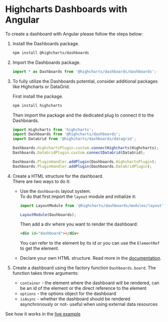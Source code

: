 Highcharts Dashboards with Angular
===

To create a dashboard with Angular please follow the steps below: <br>

1. Install the Dashboards package.

    ```bash
    npm install @highcharts/dashboards
    ```

2. Import the Dashboards package.

    ```typescript
    import * as Dashboards from '@highcharts/dashboards/dashboards';
    ```

3. To fully utilize the Dashboards potential, consider additional packages like Highcharts or DataGrid.

    First install the package.
    ```bash
    npm install highcharts
    ```

    Then import the package and the dedicated plug to connect it to the Dashboards.

    ```typescript
    import Highcharts from 'highcharts';
    import Dashboards from '@highcharts/dashboards';
    import DataGrid from '@highcharts/dashboards/datagrid';

    Dashboards.HighchartsPlugin.custom.connectHighcharts(Highcharts);
    Dashboards.DataGridPlugin.custom.connectDataGrid(DataGrid);

    Dashboards.PluginHandler.addPlugin(Dashboards.HighchartsPlugin);
    Dashboards.PluginHandler.addPlugin(Dashboards.DataGridPlugin);
    ```

4. Create a HTML structure for the dashboard.  
There are two ways to do it:
    - Use the `dashboards` layout system.  
    To do that first import the `layout` module and initialize it:
        ```typescript
        import LayoutModule from '@highcharts/dashboards/modules/layout';

        LayoutModule(Dashboards);
        ```
        Then add a div where you want to render the dashboard:
        ```html
        <div id="dashboard"></div>
        ```

        You can refer to the element by its id or you can use the `ElementRef` to get the element.
    - Declare your own HTML structure. Read more in the [documentation](https://www.highcharts.com/docs/dashboards/layout-description).

5. Create a dashboard using the factory function `Dashboards.board`. The function takes three arguments:
    - `container` - the element where the dashboard will be rendered, can be an id of the element or the direct reference to the element
    - `options` - the options object for the dashboard
    - `isAsync` - whether the dashboard should be rendered asynchronously or not- useful when using external data resources

See how it works in the [live example](https://stackblitz.com/edit/angular-pc4xsk)

